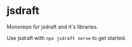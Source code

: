# jsdraft

Monorepo for jsdraft and it's libraries.

Use jsdraft with `npx jsdraft serve` to get started.
